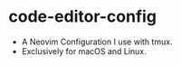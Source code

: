 # code-editor-config
- A Neovim Configuration I use with tmux.
- Exclusively for macOS and Linux.






